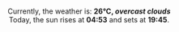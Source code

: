 <p  align="center"><br/>Currently, the weather is: <b> 26°C, <i>overcast clouds</i></b></br>Today, the sun rises at <b>04:53</b> and sets at <b>19:45</b>.</p>